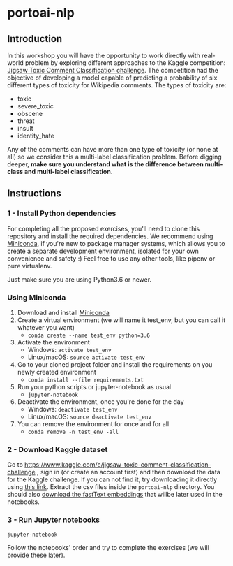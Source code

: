 # portoai-nlp
## Introduction
In this workshop you will have the opportunity to work directly with real-world problem by exploring 
different approaches to the Kaggle competition: [Jigsaw Toxic Comment Classification challenge](https://www.kaggle.com/c/jigsaw-toxic-comment-classification-challenge).
The competition had the objective of developing a model capable of predicting a probability of six different types of toxicity for Wikipedia comments.
The types of toxicity are:
- toxic
- severe_toxic
- obscene
- threat
- insult
- identity_hate

Any of the comments can have more than one type of toxicity (or none at all) so we consider this a multi-label classification problem.
Before digging deeper, **make sure you understand what is the difference between multi-class and multi-label classification**. 
## Instructions
### 1 - Install Python dependencies

For completing all the proposed exercises, you'll need to clone this repository and install the required dependencies. We recommend using [Miniconda](https://docs.conda.io/en/latest/miniconda.html), if you're new to package manager systems, which allows you to create a separate development environment, isolated for your own convenience and safety :) Feel free to use any other tools, like pipenv or pure virtualenv.

Just make sure you are using Python3.6 or newer.

### Using Miniconda

1. Download and install [Miniconda](https://docs.conda.io/en/latest/miniconda.html)
2. Create a virtual environment (we will name it test_env, but you can call it whatever you want)
   + `conda create --name test_env python=3.6`
3. Activate the environment
   + Windows: `activate test_env`
   + Linux/macOS: `source activate test_env`
4. Go to your cloned project folder and install the requirements on you newly created environment
   + `conda install --file requirements.txt`
5. Run your python scripts or jupyter-notebook as usual
   + `jupyter-notebook`
6. Deactivate the environment, once you're done for the day
   + Windows: `deactivate test_env`
   + Linux/macOS: `source deactivate test_env`
7. You can remove the environment for once and for all
   + `conda remove -n test_env -all`

### 2 - Download Kaggle dataset
Go to https://www.kaggle.com/c/jigsaw-toxic-comment-classification-challenge , sign in (or create an account first) and then download the data for the Kaggle challenge. If you can not find it, try downloading it directly using [this link](https://www.kaggle.com/c/8076/download-all).
Extract the csv files inside the `portoai-nlp` directory.
You should also [download the fastText embeddings](https://dl.fbaipublicfiles.com/fasttext/vectors-english/crawl-300d-2M.vec.zip) that willbe later used in the notebooks.
### 3 - Run Jupyter notebooks
```
jupyter-notebook
```
Follow the notebooks' order and try to complete the exercises (we will provide these later).
